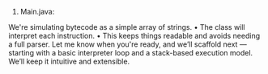 1. Main.java:

We're simulating bytecode as a simple array of strings.
• 	The  class will interpret each instruction.
• 	This keeps things readable and avoids needing a full  parser.
Let me know when you're ready, and we’ll scaffold  next — starting with a basic interpreter loop and a stack-based execution model. We’ll keep it intuitive and extensible.
